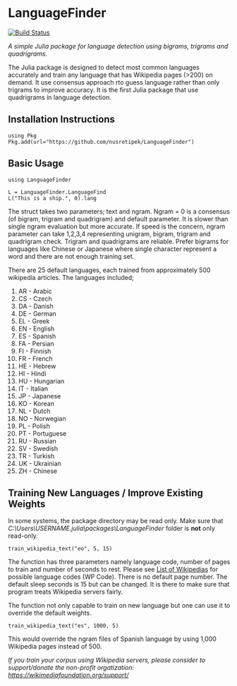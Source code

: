 # LanguageFinder

[![Build Status](https://travis-ci.com/nusretipek/LanguageFinder.svg?branch=main)](https://travis-ci.com/nusretipek/LanguageFinder.jl)

*A simple Julia package for language detection using bigrams, trigrams and quadrigrams.*

The Julia package is designed to detect most common languages accurately and train any language that has Wikipedia pages (>200) on demand. It use consensus approach rto guess language rather than only trigrams to improve accuracy. It is the first Julia package that use quadrigrams in language detection.    

## Installation Instructions

```
using Pkg
Pkg.add(url="https://github.com/nusretipek/LanguageFinder")
```

## Basic Usage

```
using LanguageFinder

L = LanguageFinder.LanguageFind
L("This is a ship.", 0).lang
```

The struct takes two parameters; text and ngram. Ngram = 0 is a consensus (of bigram, trigram and quadrigram) and default parameter. It is slower than single ngram evaluation but more accurate. If speed is the concern, ngram parameter can take 1,2,3,4 representing unigram, bigram, trigram and quadrigram check. Trigram and quadrigrams are reliable. Prefer bigrams for languages like Chinese or Japanese where single character represent a word and there are not enough training set. 

There are 25 default languages, each trained from approximately 500 wikipedia articles. The languages included;
1. AR - Arabic
2. CS - Czech
3. DA - Danish
4. DE - German
5. EL - Greek
6. EN - English
7. ES - Spanish
8. FA - Persian
9. FI - Finnish
10. FR - French
11. HE - Hebrew
12. HI - Hindi
13. HU - Hungarian
14. IT - Italian
15. JP - Japanese
16. KO - Korean
17. NL - Dutch
18. NO - Norwegian
19. PL - Polish
20. PT - Portuguese
21. RU - Russian
22. SV - Swedish
23. TR - Turkish
24. UK - Ukrainian
25. ZH - Chinese

## Training New Languages / Improve Existing Weights
In some systems, the package directory may be read only. Make sure that *C:\Users\USERNAME\.julia\packages\LanguageFinder* folder is **not** only read-only. 

```
train_wikipedia_text("eo", 5, 15)
```

The function has three parameters namely language code, number of pages to train and number of seconds to rest. 
Please see [List of Wikipedias](https://en.wikipedia.org/wiki/List_of_Wikipedias) for possible language codes (WP Code). There is no default page number. The default sleep seconds is 15 but can be changed. It is there to make sure that program treats Wikipedia servers fairly. 

The function not only capable to train on new language but one can use it to override the default weights. 

```
train_wikipedia_text("es", 1000, 5)
```

This would override the ngram files of Spanish language by using 1,000 Wikipedia pages instead of 500.  

*If you train your corpus using Wikipedia servers, please consider to support/donate the non-profit orgatization: https://wikimediafoundation.org/support/*
